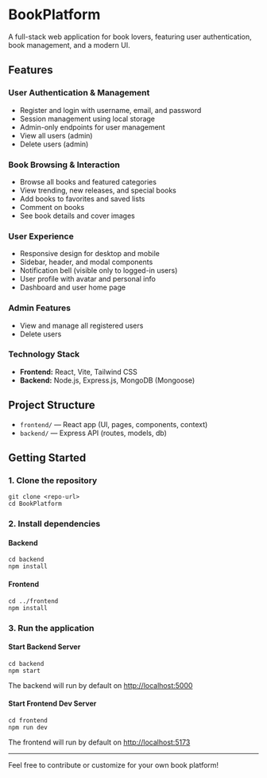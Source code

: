 
# BookPlatform

A full-stack web application for book lovers, featuring user authentication, book management, and a modern UI.

## Features

### User Authentication & Management
- Register and login with username, email, and password
- Session management using local storage
- Admin-only endpoints for user management
- View all users (admin)
- Delete users (admin)

### Book Browsing & Interaction
- Browse all books and featured categories
- View trending, new releases, and special books
- Add books to favorites and saved lists
- Comment on books
- See book details and cover images

### User Experience
- Responsive design for desktop and mobile
- Sidebar, header, and modal components
- Notification bell (visible only to logged-in users)
- User profile with avatar and personal info
- Dashboard and user home page

### Admin Features
- View and manage all registered users
- Delete users

### Technology Stack
- **Frontend:** React, Vite, Tailwind CSS
- **Backend:** Node.js, Express.js, MongoDB (Mongoose)

## Project Structure
- `frontend/` — React app (UI, pages, components, context)
- `backend/` — Express API (routes, models, db)

## Getting Started

### 1. Clone the repository
```
git clone <repo-url>
cd BookPlatform
```

### 2. Install dependencies

#### Backend
```
cd backend
npm install
```

#### Frontend
```
cd ../frontend
npm install
```

### 3. Run the application

#### Start Backend Server
```
cd backend
npm start
```
The backend will run by default on [http://localhost:5000](http://localhost:5000)

#### Start Frontend Dev Server
```
cd frontend
npm run dev
```
The frontend will run by default on [http://localhost:5173](http://localhost:5173)

---

Feel free to contribute or customize for your own book platform!
